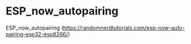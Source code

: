 # ESP_now_autopairing
ESP_now_autopairing (https://randomnerdtutorials.com/esp-now-auto-pairing-esp32-esp8266/)
